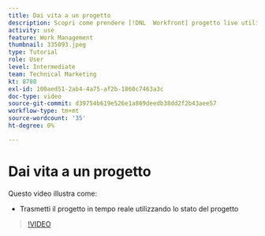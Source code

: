 ```yaml
---
title: Dai vita a un progetto
description: Scopri come prendere [!DNL  Workfront] progetto live utilizzando lo stato del progetto.
activity: use
feature: Work Management
thumbnail: 335093.jpeg
type: Tutorial
role: User
level: Intermediate
team: Technical Marketing
kt: 8780
exl-id: 100aed51-2ab4-4a75-af2b-1860c7463a3c
doc-type: video
source-git-commit: d39754b619e526e1a869deedb38dd2f2b43aee57
workflow-type: tm+mt
source-wordcount: '35'
ht-degree: 0%

---
```


# Dai vita a un progetto

Questo video illustra come:

* Trasmetti il progetto in tempo reale utilizzando lo stato del progetto

>[!VIDEO](https://video.tv.adobe.com/v/335093/?quality=12)
